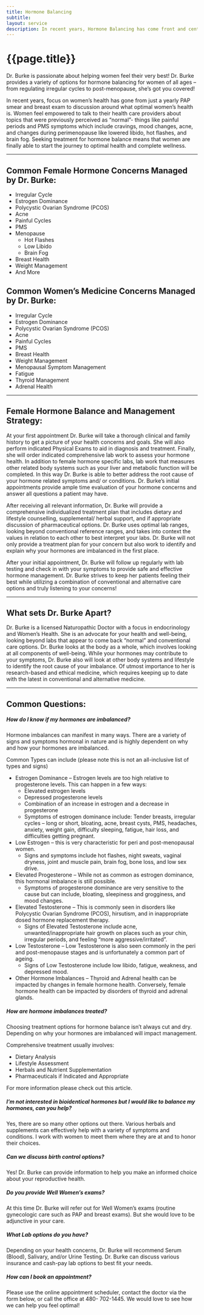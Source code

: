 ```yaml
---
title: Hormone Balancing
subtitle: 
layout: service
description: In recent years, Hormone Balancing has come front and center when it comes to optimal women's health...
---
```


# {{page.title}}

Dr. Burke is passionate about helping women feel their very best! Dr. Burke provides a variety of options for hormone balancing for women of all ages – from regulating irregular cycles to post-menopause, she’s got you covered!

In recent years, focus on women’s health has gone from just a yearly PAP smear and breast exam to discussion around what optimal women’s health is. Women feel empowered to talk to their health care providers about topics that were previously perceived as “normal”- things like painful periods and PMS symptoms which include cravings, mood changes, acne, and changes during perimenopause like lowered libido, hot flashes, and brain fog. Seeking treatment for hormone balance means that women are finally able to start the journey to optimal health and complete wellness.

***

## Common Female Hormone Concerns Managed by Dr. Burke:

* Irregular Cycle 
* Estrogen Dominance
* Polycystic Ovarian Syndrome (PCOS)
* Acne
* Painful Cycles 
* PMS 
* Menopause 
    * Hot Flashes
    * Low Libido
    * Brain Fog
* Breast Health
* Weight Management
* And More

## Common Women’s Medicine Concerns Managed by Dr. Burke:

* Irregular Cycle
* Estrogen Dominance
* Polycystic Ovarian Syndrome (PCOS)
* Acne
* Painful Cycles
* PMS
* Breast Health
* Weight Management
* Menopausal Symptom Management
* Fatigue
* Thyroid Management
* Adrenal Health 

***

## Female Hormone Balance and Management Strategy:

At your first appointment Dr. Burke will take a thorough clinical and family history to get a picture of your health concerns and goals. She will also perform indicated Physical Exams to aid in diagnosis and treatment. Finally, she will order indicated comprehensive lab work to assess your hormone health. In addition to female hormone specific labs, lab work that measures other related body systems such as your liver and metabolic function will be completed. In this way Dr. Burke is able to better address the root cause of your hormone related symptoms and/ or conditions. Dr. Burke’s initial appointments provide ample time evaluation of your hormone concerns and answer all questions a patient may have. 

After receiving all relevant information, Dr. Burke will provide a comprehensive individualized treatment plan that includes dietary and lifestyle counselling, supplemental/ herbal support, and if appropriate discussion of pharmaceutical options. Dr. Burke uses optimal lab ranges, looking beyond conventional reference ranges, and takes into context the values in relation to each other to best interpret your labs. Dr. Burke will not only provide a treatment plan for your concern but also work to identify and explain why your hormones are imbalanced in the first place.

After your initial appointment, Dr. Burke will follow up regularly with lab testing and check in with your symptoms to provide safe and effective hormone management. Dr. Burke strives to keep her patients feeling their best while utilizing a combination of conventional and alternative care options and truly listening to your concerns! 

***

## What sets Dr. Burke Apart?

Dr. Burke is a licensed Naturopathic Doctor with a focus in endocrinology and Women’s Health. She is an advocate for your health and well-being, looking beyond labs that appear to come back “normal” and conventional care options. Dr. Burke looks at the body as a whole, which involves looking at all components of well-being. While your hormones may contribute to your symptoms, Dr. Burke also will look at other body systems and lifestyle to identify the root cause of your imbalance. Of utmost importance to her is research-based and ethical medicine, which requires keeping up to date with the latest in conventional and alternative medicine. 

***

## Common Questions:

##### How do I know if my hormones are imbalanced?

Hormone imbalances can manifest in many ways. There are a variety of signs and symptoms hormonal in nature and is highly dependent on why and how your hormones are imbalanced. 

Common Types can include (please note this is not an all-inclusive list of types and signs)

* Estrogen Dominance – Estrogen levels are too high relative to progesterone levels. This can happen in a few ways:
  * Elevated estrogen levels
  * Depressed progesterone levels
  * Combination of an increase in estrogen and a decrease in progesterone
  * Symptoms of estrogen dominance include: Tender breasts, irregular cycles – long or short, bloating, acne, breast cysts, PMS, headaches, anxiety, weight gain, difficulty sleeping, fatigue, hair loss, and difficulties getting pregnant. 
* Low Estrogen – this is very characteristic for peri and post-menopausal women. 
    * Signs and symptoms include hot flashes, night sweats, vaginal dryness, joint and muscle pain, brain fog, bone loss, and low sex drive.
* Elevated Progesterone – While not as common as estrogen dominance, this hormonal imbalance is still possible. 
    * Symptoms of progesterone dominance are very sensitive to the cause but can include, bloating, sleepiness and grogginess, and mood changes.
* Elevated Testosterone – This is commonly seen in disorders like Polycystic Ovarian Syndrome (PCOS), hirsutism, and in inappropriate dosed hormone replacement therapy.
    * Signs of Elevated Testosterone include acne, unwanted/inappropriate hair growth on places such as your chin, irregular periods, and feeling “more aggressive/irritated”.
* Low Testosterone – Low Testosterone is also seen commonly in the peri and post-menopause stages and is unfortunately a common part of ageing. 
     *  Signs of Low Testosterone include low libido, fatigue, weakness, and depressed mood.
* Other Hormone Imbalances – Thyroid and Adrenal health can be impacted by changes in female hormone health. Conversely, female hormone health can be impacted by disorders of thyroid and adrenal glands.

##### How are hormone imbalances treated?

Choosing treatment options for hormone balance isn’t always cut and dry. Depending on why your hormones are imbalanced will impact management.

Comprehensive treatment usually involves:

* Dietary Analysis
* Lifestyle Assessment
* Herbals and Nutrient Supplementation
* Pharmaceuticals if Indicated and Appropriate

For more information please check out this article. 

#####  I’m not interested in bioidentical hormones but I would like to balance my hormones, can you help?

Yes, there are so many other options out there. Various herbals and supplements can effectively help with a variety of symptoms and conditions. I work with women to meet them where they are at and to honor their choices.  

##### Can we discuss birth control options?

Yes! Dr. Burke can provide information to help you make an informed choice about your reproductive health.

##### Do you provide Well Women’s exams?

At this time Dr. Burke will refer out for Well Women’s exams (routine gynecologic care such as PAP and breast exams). But she would love to be adjunctive in your care.

##### What Lab options do you have?

Depending on your health concerns, Dr. Burke will recommend Serum (Blood), Salivary, and/or Urine Testing. Dr. Burke can discuss various insurance and cash-pay lab options to best fit your needs.

##### How can I book an appointment?

Please use the online appointment scheduler, contact the doctor via the form below, or call the office at 480- 702-1445. We would love to see how we can help you feel optimal!